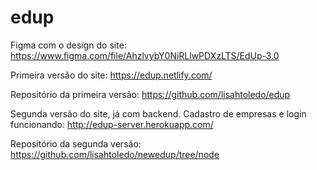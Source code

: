 # edup

Figma com o design do site:
https://www.figma.com/file/AhzlvybY0NiRLlwPDXzLTS/EdUp-3.0

Primeira versão do site:
https://edup.netlify.com/

Repositório da primeira versão:
https://github.com/lisahtoledo/edup

Segunda versão do site, já com backend. Cadastro de empresas e login funcionando:
http://edup-server.herokuapp.com/

Repositório da segunda versão:
https://github.com/lisahtoledo/newedup/tree/node
